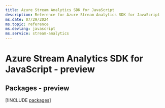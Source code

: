 ```yaml
---
title: Azure Stream Analytics SDK for JavaScript
description: Reference for Azure Stream Analytics SDK for JavaScript
ms.date: 07/29/2024
ms.topic: reference
ms.devlang: javascript
ms.service: stream-analytics
---
```

# Azure Stream Analytics SDK for JavaScript - preview
## Packages - preview
[!INCLUDE [packages](stream-analytics-index.md)]